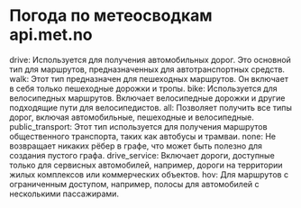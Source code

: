 # Погода по метеосводкам api.met.no


drive:
Используется для получения автомобильных дорог. Это основной тип для маршрутов, предназначенных для автотранспортных средств.
walk:
Этот тип предназначен для пешеходных маршрутов. Он включает в себя только пешеходные дорожки и тропы.
bike:
Используется для велосипедных маршрутов. Включает велосипедные дорожки и другие подходящие пути для велосипедистов.
all:
Позволяет получить все типы дорог, включая автомобильные, пешеходные и велосипедные.
public_transport:
Этот тип используется для получения маршрутов общественного транспорта, таких как автобусы и трамваи.
none:
Не возвращает никаких рёбер в графе, что может быть полезно для создания пустого графа.
drive_service:
Включает дороги, доступные только для сервисных автомобилей, например, дороги на территории жилых комплексов или коммерческих объектов.
hov:
Для маршрутов с ограниченным доступом, например, полосы для автомобилей с несколькими пассажирами.